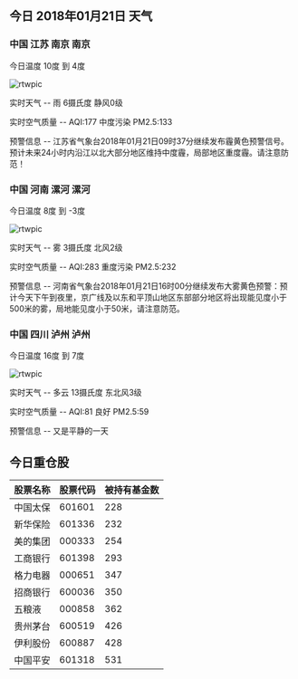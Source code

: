 ## 今日 2018年01月21日 天气
### 中国 江苏 南京 南京

今日温度 10度 到 4度

![rtwpic](http://app1.showapi.com/weather/icon/night/301.png)

实时天气 -- 雨 6摄氏度 静风0级

实时空气质量 -- AQI:177 中度污染 PM2.5:133

预警信息 -- 江苏省气象台2018年01月21日09时37分继续发布霾黄色预警信号。预计未来24小时内沿江以北大部分地区维持中度霾，局部地区重度霾。请注意防范！
    
### 中国 河南 漯河 漯河

今日温度 8度 到 -3度

![rtwpic](http://app1.showapi.com/weather/icon/night/18.png)

实时天气 -- 雾 3摄氏度 北风2级

实时空气质量 -- AQI:283 重度污染 PM2.5:232

预警信息 -- 河南省气象台2018年01月21日16时00分继续发布大雾黄色预警：预计今天下午到夜里，京广线及以东和平顶山地区东部部分地区将出现能见度小于500米的雾，局地能见度小于50米，请注意防范。
    
### 中国 四川 泸州 泸州

今日温度 16度 到 7度

![rtwpic](http://app1.showapi.com/weather/icon/day/01.png)

实时天气 -- 多云 13摄氏度 东北风3级

实时空气质量 -- AQI:81 良好 PM2.5:59

预警信息 -- 又是平静的一天
    
## 今日重仓股 

|股票名称|股票代码|被持有基金数|
|---|---|---|
|中国太保|601601|228|
|新华保险|601336|232|
|美的集团|000333|254|
|工商银行|601398|293|
|格力电器|000651|347|
|招商银行|600036|350|
|五粮液|000858|362|
|贵州茅台|600519|426|
|伊利股份|600887|428|
|中国平安|601318|531|
